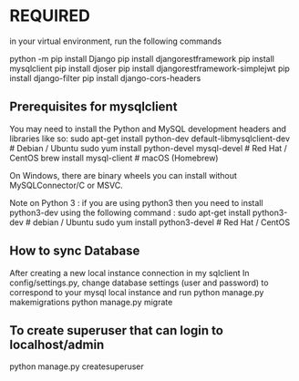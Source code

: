 # REQUIRED
in your virtual environment, run the following commands

python -m pip install Django
pip install djangorestframework
pip install mysqlclient
pip install djoser
pip install djangorestframework-simplejwt
pip install django-filter
pip install django-cors-headers

## Prerequisites for mysqlclient
You may need to install the Python and MySQL development headers and libraries like so:
sudo apt-get install python-dev default-libmysqlclient-dev # Debian / Ubuntu
sudo yum install python-devel mysql-devel # Red Hat / CentOS
brew install mysql-client # macOS (Homebrew)

On Windows, there are binary wheels you can install without MySQLConnector/C or MSVC.

Note on Python 3 : if you are using python3 then you need to install python3-dev using the following command :
sudo apt-get install python3-dev # debian / Ubuntu
sudo yum install python3-devel # Red Hat / CentOS

## How to sync Database
After creating a new local instance connection in my sqlclient
In config/settings.py, change database settings (user and password) to correspond to your mysql local instance and run
python manage.py makemigrations
python manage.py migrate

## To create superuser that can login to localhost/admin
python manage.py createsuperuser

